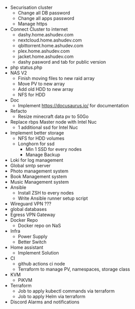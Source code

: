 + Securisation cluster
  + Change all DB password
  + Change all apps password
  + Manage https
+ Connect Cluster to internet
  + dashy.home.ashudev.com
  + nextcloud.home.ashudev.com
  + qbittorrent.home.ashudev.com
  + plex.home.ashudev.com
  + jacket.home.ashudev.com
  + dashy pasword and tab for public version
+ php status.php
+ NAS V2
  + Finish moving files to new raid array
  + Move PV to new array
  + Add old HDD to new array
  + NFS for HDD
+ Doc
  + Implement https://docusaurus.io/ for documentation
+ Refacto
  + Resize minecraft data pv to 50Go
+ Replace rbps Master node with Intel Nuc
  + 1 additional ssd for Intel Nuc
+ Implement better storage
  + NFS for HDD volumes
  + Longhorn for ssd
    + Min 1 SSD for every nodes
    + Manage Backup
+ Loki for log management
+ Global smtp server
+ Photo management system
+ Book Management system
+ Music Management system
+ Ansible
  + Install ZSH to every nodes
  + Write Ansible runner setup script
+ Wireguard VPN ???
+ global databases
+ Egress VPN Gateway
+ Docker Repo
  + Docker repo on NaS
+ Infra
  + Power Supply
  + Better Switch
+ Home assistant
  + Implement Solution
+ CI
  + github actions ci node
  + Terraform to manage PV, namespaces, storage class
+ KVM
  + PiKVM
+ Terraform
    + Job to apply kubectl commands via terraform
    + Job to apply Helm via terraform
+ Discord Alarms and notifications
